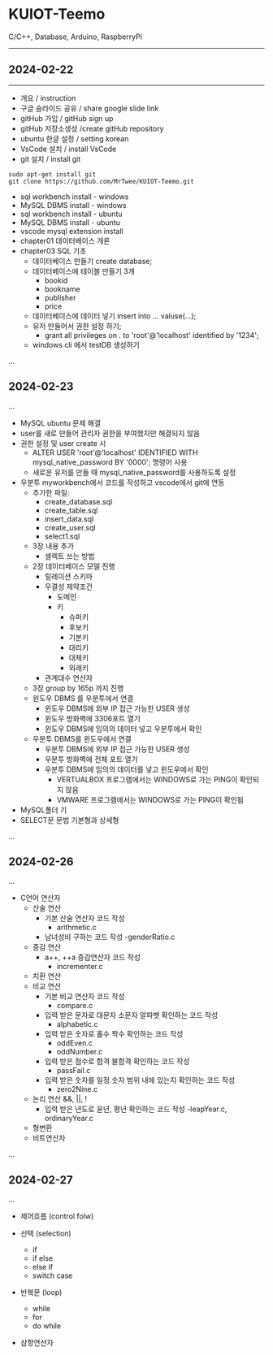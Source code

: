 # KUIOT-Teemo
C/C++, Database, Arduino, RaspberryPi

---
## 2024-02-22
---

- 개요                  / instruction
- 구글 슬라이드 공유     / share google slide link
- gitHub 가입           / gitHub sign up
- gitHub 저장소생성     /create gitHub repository
- ubuntu 한글 설정       / setting korean  
- VsCode 설치           / install VsCode
- git 설치              / install git
```shell
sudo apt-get install git
git clone https://github.com/MrTwee/KUIOT-Teemo.git
```

- sql workbench install - windows
- MySQL DBMS install - windows
- sql workbench install - ubuntu
- MySQL DBMS install - ubuntu
- vscode mysql extension install
- chapter01 데이터베이스 개론
- chapter03 SQL 기초
    - 데이터베이스 만들기 create database;
    - 데이터베이스에 테이블 만들기 3개
        - bookid
        - bookname
        - publisher
        - price
    - 데이터베이스에 데이터 넣기 insert into ... valuse(...);
    - 유저 만들어서 권한 설정 하기;
        - grant all privileges on *.* to 'root'@'localhost' identified by '1234';
    - windows cli 에서 testDB 생성하기

...
## 2024-02-23
...

- MySQL ubuntu 문제 해결
- user를 새로 만들어 관리자 권한을 부여했지만 해결되지 않음
- 권한 설정 및 user create 시
    - ALTER USER 'root'@'localhost' IDENTIFIED WITH mysql_native_password BY '0000'; 명령어 사용
    - 새로운 유저를 만들 때 mysql_native_password를 사용하도록 설정
- 우분투 myworkbench에서 코드를 작성하고 vscode에서 git에 연동
    - 추가한 파일:
        - create_database.sql
        - create_table.sql
        - insert_data.sql
        - create_user.sql
        - select1.sql
    - 3장 내용 추가
        - 셀렉트 쓰는 방법
    - 2장 데이터베이스 모델 진행
        - 릴레이션 스키마
        - 무결성 제약조건
            - 도메인
            - 키 
                - 슈퍼키
                - 후보키
                - 기본키
                - 대리키
                - 대체키
                - 외래키
        - 관계대수 연산자         
    - 3장 group by 165p 까지 진행
    - 윈도우 DBMS 를 우분투에서 연결
        - 윈도우 DBMS에 외부 IP 접근 가능한 USER 생성
        - 윈도우 방화벽에 3306포트 열기
        - 윈도우 DBMS에 임의의 데이터 넣고 우분투에서 확인
    - 우분투 DBMS를 윈도우에서 연결
        - 우분투 DBMS에 외부 IP 접근 가능한 USER 생성
        - 우분투 방화벽에 전체 포트 열기
        - 우분투 DBMS에 임의의 데이터를 넣고 윈도우에서 확인
            - VERTUALBOX 프로그램에서는 WINDOWS로 가는 PING이 확인되지 않음
            - VMWARE 프로그램에서는 WINDOWS로 가는 PING이 확인됨
- MySQL폴더 기
- SELECT문 문법 기본형과 상세형

...
## 2024-02-26
...

- C언어 연산자
    - 산술 연산
        - 기본 산술 연산자 코드 작성
            - arithmetic.c
        - 남녀성비 구하는 코드 작성 
            -genderRatio.c
    - 증감 연산
        - a++, ++a 증감연산자 코드 작성
            - incrementer.c
    - 치환 연산
    - 비교 연산 
        - 기본 비교 연산자 코드 작성
            - compare.c
        - 입력 받은 문자로 대문자 소문자 알파벳 확인하는 코드 작성
            - alphabetic.c
        - 입력 받은 숫자로 홀수 짝수 확인하는 코드 작성
            - oddEven.c
            - oddNumber.c
        - 입력 받은 점수로 합격 불합격 확인하는 코드 작성
            - passFail.c
        - 입력 받은 숫자를 일정 숫자 범위 내에 있는지 확인하는 코드 작성
            - zero2Nine.c
    - 논리 연산 &&, ||, !
        - 입력 받은 년도로 윤년, 평년 확인하는 코드 작성
            -leapYear.c, ordinaryYear.c
    - 형변환
    - 비트연산자



...
## 2024-02-27
...

- 제어흐름 (control folw)

- 선택 (selection)
    - if
    - if else
    - else if
    + switch case

- 반복문 (loop)
    - while
    - for
    + do while

- 삼항연산자